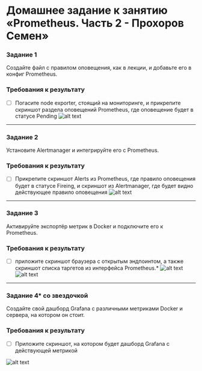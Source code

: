 # Домашнее задание к занятию «Prometheus. Часть 2 - Прохоров Семен»

### Задание 1
Создайте файл с правилом оповещения, как в лекции, и добавьте его в конфиг Prometheus.

### Требования к результату
- [ ] Погасите node exporter, стоящий на мониторинге, и прикрепите скриншот раздела оповещений Prometheus, где оповещение будет в статусе Pending
![alt text](https://github.com/colex29/srlb-hw-9.5/blob/a3a29260fbd000c56cc9f0843fc0052c125c9ab5/img/9.5/1.PNG)
---

### Задание 2
Установите Alertmanager и интегрируйте его с Prometheus.

### Требования к результату
- [ ] Прикрепите скриншот Alerts из Prometheus, где правило оповещения будет в статусе Fireing, и скриншот из Alertmanager, где будет видно действующее правило оповещения
![alt text](https://github.com/colex29/srlb-hw-9.5/blob/a3a29260fbd000c56cc9f0843fc0052c125c9ab5/img/9.5/2.PNG)
---

### Задание 3

Активируйте экспортёр метрик в Docker и подключите его к Prometheus.

### Требования к результату
- [ ] приложите скриншот браузера с открытым эндпоинтом, а также скриншот списка таргетов из интерфейса Prometheus.*
![alt text](https://github.com/colex29/srlb-hw-9.5/blob/a3a29260fbd000c56cc9f0843fc0052c125c9ab5/img/9.5/3.PNG)
![alt text](https://github.com/colex29/srlb-hw-9.5/blob/a3a29260fbd000c56cc9f0843fc0052c125c9ab5/img/9.5/4PNG)
---

### Задание 4* со звездочкой 

Создайте свой дашборд Grafana с различными метриками Docker и сервера, на котором он стоит.

### Требования к результату
- [ ] Приложите скриншот, на котором будет дашборд Grafana с действующей метрикой

![alt text](https://github.com/colex29/srlb-hw-9.5/blob/a3a29260fbd000c56cc9f0843fc0052c125c9ab5/img/9.5/5PNG)
